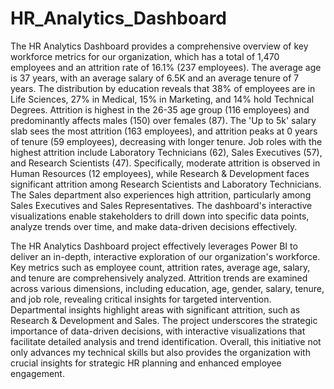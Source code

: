 # HR_Analytics_Dashboard



The HR Analytics Dashboard provides a comprehensive overview of key workforce metrics for our organization, which has a total of 1,470 employees and an attrition rate of 16.1% (237 employees). The average age is 37 years, with an average salary of 6.5K and an average tenure of 7 years. The distribution by education reveals that 38% of employees are in Life Sciences, 27% in Medical, 15% in Marketing, and 14% hold Technical Degrees. Attrition is highest in the 26-35 age group (116 employees) and predominantly affects males (150) over females (87). The 'Up to 5k' salary slab sees the most attrition (163 employees), and attrition peaks at 0 years of tenure (59 employees), decreasing with longer tenure. Job roles with the highest attrition include Laboratory Technicians (62), Sales Executives (57), and Research Scientists (47). Specifically, moderate attrition is observed in Human Resources (12 employees), while Research & Development faces significant attrition among Research Scientists and Laboratory Technicians. The Sales department also experiences high attrition, particularly among Sales Executives and Sales Representatives. The dashboard's interactive visualizations enable stakeholders to drill down into specific data points, analyze trends over time, and make data-driven decisions effectively.


The HR Analytics Dashboard project effectively leverages Power BI to deliver an in-depth, interactive exploration of our organization's workforce. Key metrics such as employee count, attrition rates, average age, salary, and tenure are comprehensively analyzed. Attrition trends are examined across various dimensions, including education, age, gender, salary, tenure, and job role, revealing critical insights for targeted intervention. Departmental insights highlight areas with significant attrition, such as Research & Development and Sales. The project underscores the strategic importance of data-driven decisions, with interactive visualizations that facilitate detailed analysis and trend identification. Overall, this initiative not only advances my technical skills but also provides the organization with crucial insights for strategic HR planning and enhanced employee engagement.

